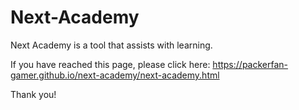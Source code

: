 # Next-Academy

Next Academy is a tool that assists with learning.

If you have reached this page, please click here: https://packerfan-gamer.github.io/next-academy/next-academy.html

Thank you!
